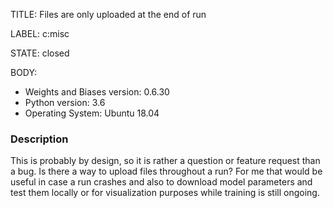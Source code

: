 TITLE:
Files are only uploaded at the end of run

LABEL:
c:misc

STATE:
closed

BODY:
* Weights and Biases version: 0.6.30
* Python version: 3.6
* Operating System: Ubuntu 18.04

### Description

This is probably by design, so it is rather a question or feature request than a bug. Is there a way to upload files throughout a run? For me that would be useful in case a run crashes and also to download model parameters and test them locally or for visualization purposes while training is still ongoing.

